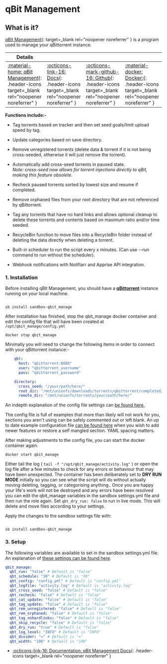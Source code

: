 # qBit Management

## What is it?

[qBit Management](https://github.com/StuffAnThings/qbit_manage){: target=_blank rel="noopener noreferrer" } is a program used to manage your qBittorrent instance.

| Details     |             |             |             |
|-------------|-------------|-------------|-------------|
| [:material-home: qBit Management](https://github.com/StuffAnThings/qbit_manage){: .header-icons target=_blank rel="noopener noreferrer" } | [:octicons-link-16: Docs](https://github.com/StuffAnThings/qbit_manage/wiki){: .header-icons target=_blank rel="noopener noreferrer" } | [:octicons-mark-github-16: Github](https://github.com/StuffAnThings/qbit_manage){: .header-icons target=_blank rel="noopener noreferrer" } | [:material-docker: Docker:](https://hotio.dev/containers/qbitmanage/){: .header-icons target=_blank rel="noopener noreferrer" } |

**Functions include:-** <br />

- Tag torrents based on tracker and then set seed goals/limit upload speed by tag.

- Update categories based on save directory.

- Remove unregistered torrents (delete data & torrent if it is not being cross-seeded, otherwise it will just remove the torrent).

- Automatically add cross-seed torrents in paused state. <br />
    *Note: cross-seed now allows for torrent injections directly to qBit, making this feature obsolete.*

- Recheck paused torrents sorted by lowest size and resume if completed.

- Remove orphaned files from your root directory that are not referenced by qBittorrent.

- Tag any torrents that have no hard links and allows optional cleanup to delete these torrents and contents based on maximum ratio and/or time seeded.

- RecycleBin function to move files into a RecycleBin folder instead of deleting the data directly when deleting a torrent.

- Built-in scheduler to run the script every x minutes. (Can use --run command to run without the scheduler).

- Webhook notifications with Notifiarr and Apprise API integration.

### 1. Installation

Before installing qBit Management, you should have a **[qBittorrent](../../apps/qbittorrent.md)** instance running on your local machine.

``` shell

sb install sandbox-qbit_manage

```

After installation has finished, stop the qbit_manage docker container and edit the config file that will have been created at `/opt/qbit_manage/config.yml`

```shell
docker stop qbit_manage
```

Minimally you will need to change the following items in order to connect with your qBittorrent instance:-

```yaml
    qbt:
      host: "qbittorrent:8080"
      user: "qbittorrent_username"
      pass: "qbittorrent_password"

    directory:
      cross_seed: "/your/path/here/"
      root_dir: "/mnt/unionfs/downloads/torrents/qbittorrent/completed/"
      remote_dir: "/mnt/unionfs/torrents/your/path/here/"
```

An indepth explanation of the config file settings can [be found here.](https://github.com/StuffAnThings/qbit_manage/wiki/Config-Setup#config-file)

The config file is full of examples that more than likely will not work for you, sections you aren't using can be safely commented out or left blank. An up to date example configuration file [can be found here](https://github.com/StuffAnThings/qbit_manage/blob/master/config/config.yml.sample) when you wish to add newer features or restore a self mangled section. YAML spacing matters.

After making adjustments to the config file, you can start the docker container again.

```shell
docker start qbit_manage
```

Either tail the log ( `tail -f "/opt/qbit_manage/activity.log"` ) or open the log file after a few minutes to check for any errors or behaviour that may have been unexpected. The container has been deliberately set to **DRY RUN MODE** initially so you can see what the script will do without actually moving deleting, tagging, or categorising anything.. Once you are happy your life's work will not be destroyed and any errors have been resolved you can edit the qbit_manage variables in the sandbox settings.yml file and then run the role again. Set `qbt_dry_run: false` to run in live mode. This will delete and move files according to your settings.

Apply the changes to the sandbox settings file with:

``` shell

sb install sandbox-qbit_manage

```

### 3. Setup

The following variables are available to set in the sandbox settings.yml file. An explanation of [these settings can be found here](https://github.com/StuffAnThings/qbit_manage/wiki/Docker-Installation).

```yaml
qbit_manage:
  qbt_run: "false" # Default is "false"
  qbt_schedule: "30" # Default is "30"
  qbt_config: "config.yml" # Default is "config.yml"
  qbt_logfile: "activity.log" # Default is "activity.log"
  qbt_cross_seed: "false" # Default is "false"
  qbt_recheck: "false" # Default is "false"
  qbt_cat_update: "false" # Default is "false"
  qbt_tag_update: "false" # Default is "false"
  qbt_rem_unregistered: "false" # Default is "false"
  qbt_rem_orphaned: "false" # Default is "false"
  qbt_tag_nohardlinks: "false" # Default is "false"
  qbt_skip_recycle: "false" # Default is "false"
  qbt_dry_run: "true" # Default is "false"
  qbt_log_level: "INFO" # Default is "INFO"
  qbt_divider: "=" # Default is "="
  qbt_width: "100" # Default is "100"
```

- [:octicons-link-16: Documentation: qBit Management Docs](https://github.com/StuffAnThings/qbit_manage/wiki){: .header-icons target=_blank rel="noopener noreferrer" }
